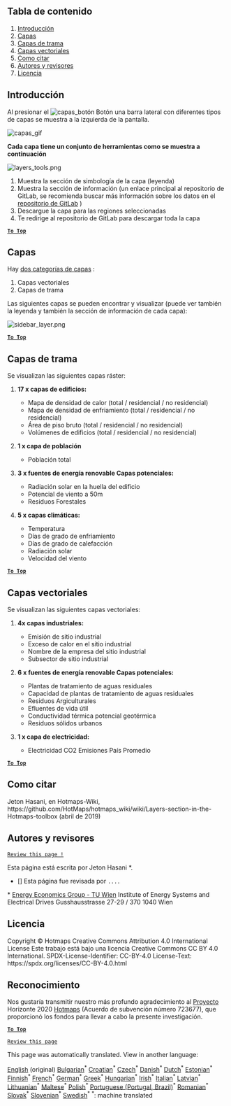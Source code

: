 <h2> Tabla de contenido </h2><ol><li> <a href="#Introduction">Introducción</a> </li><li> <a href="#Layers">Capas</a> </li><li> <a href="#Raster-Layers">Capas de trama</a> </li><li> <a href="#Vector-Layers">Capas vectoriales</a> </li><li> <a href="#How-to-cite">Como citar</a> </li><li> <a href="#Authors-and-reviewers">Autores y revisores</a> </li><li> <a href="#License">Licencia</a> </li></ol><h2> Introducción </h2><p> Al presionar el <img alt="capas_botón" src="https://github.com/HotMaps/hotmaps_wiki/blob/master/Images/general_tool_functionalities_and_structure/layers_button.PNG"/> Botón una barra lateral con diferentes tipos de capas se muestra a la izquierda de la pantalla. </p><p><img alt="capas_gif" src="https://github.com/HotMaps/hotmaps_wiki/blob/master/Images/general_tool_functionalities_and_structure/layers.gif"/></p><p> <strong>Cada capa tiene un conjunto de herramientas como se muestra a continuación</strong> </p><p><img alt="layers_tools.png" src="https://github.com/HotMaps/hotmaps_wiki/blob/master/Images/general_tool_functionalities_and_structure/layers_tools.png"/></p><ol><li> Muestra la sección de simbología de la capa (leyenda) </li><li> Muestra la sección de información (un enlace principal al repositorio de GitLab, se recomienda buscar más información sobre los datos en el <a href="https://gitlab.com/hotmaps">repositorio de GitLab</a> ) </li><li> Descargue la capa para las regiones seleccionadas </li><li> Te redirige al repositorio de GitLab para descargar toda la capa </li></ol><p><ins> <code><strong><a href="#table-of-contents">To Top</a></strong></code> </ins> </p><h2> Capas </h2><p> Hay <a href="https://www.gislounge.com/geodatabases-explored-vector-and-raster-data">dos categorías de capas</a> : </p><ol><li> Capas vectoriales </li><li> Capas de trama </li></ol><p> Las siguientes capas se pueden encontrar y visualizar (puede ver también la leyenda y también la sección de información de cada capa): </p><p><img alt="sidebar_layer.png" src="https://github.com/HotMaps/hotmaps_wiki/blob/master/Images/general_tool_functionalities_and_structure/all_layers.png"/></p><p><ins> <code><strong><a href="#table-of-contents">To Top</a></strong></code> </ins> </p><h2> Capas de trama </h2><p> Se visualizan las siguientes capas ráster: </p><ol><li><p> <strong>17 x capas de edificios:</strong> </p><ul><li> Mapa de densidad de calor (total / residencial / no residencial) </li><li> Mapa de densidad de enfriamiento (total / residencial / no residencial) </li><li> Área de piso bruto (total / residencial / no residencial) </li><li> Volúmenes de edificios (total / residencial / no residencial) </li></ul></li><li><p> <strong>1 x capa de población</strong> </p><ul><li> Población total </li></ul></li><li><p> <strong>3 x fuentes de energía renovable Capas potenciales:</strong> </p><ul><li> Radiación solar en la huella del edificio </li><li> Potencial de viento a 50m </li><li> Residuos Forestales </li></ul></li><li><p> <strong>5 x capas climáticas:</strong> </p><ul><li> Temperatura </li><li> Días de grado de enfriamiento </li><li> Días de grado de calefacción </li><li> Radiación solar </li><li> Velocidad del viento </li></ul></li></ol><p><ins> <code><strong><a href="#table-of-contents">To Top</a></strong></code> </ins> </p><h2> Capas vectoriales </h2><p> Se visualizan las siguientes capas vectoriales: </p><ol><li><p> <strong>4x capas industriales:</strong> </p><ul><li> Emisión de sitio industrial </li><li> Exceso de calor en el sitio industrial </li><li> Nombre de la empresa del sitio industrial </li><li> Subsector de sitio industrial </li></ul></li><li><p> <strong>6 x fuentes de energía renovable Capas potenciales:</strong> </p><ul><li> Plantas de tratamiento de aguas residuales </li><li> Capacidad de plantas de tratamiento de aguas residuales </li><li> Residuos Argiculturales </li><li> Efluentes de vida útil </li><li> Conductividad térmica potencial geotérmica </li><li> Residuos sólidos urbanos </li></ul></li><li><p> <strong>1 x capa de electricidad:</strong> </p><ul><li> Electricidad CO2 Emisiones País Promedio </li></ul></li></ol><p><ins> <code><strong><a href="#table-of-contents">To Top</a></strong></code> </ins> </p><h2> Como citar </h2><p> Jeton Hasani, en Hotmaps-Wiki, https://github.com/HotMaps/hotmaps_wiki/wiki/Layers-section-in-the-Hotmaps-toolbox (abril de 2019) </p><h2> Autores y revisores </h2><p> <code><a href="https://github.com/HotMaps/hotmaps_wiki/wiki/Layer-Section/_edit">Review this page !</a></code> </p> <p> Esta página está escrita por Jeton Hasani *. </p><ul><li> [] Esta página fue revisada por <code>....</code> </li></ul><p> * <a href="https://eeg.tuwien.ac.at/">Energy Economics Group - TU Wien</a> Institute of Energy Systems and Electrical Drives Gusshausstrasse 27-29 / 370 1040 Wien </p><h2> Licencia </h2><p> Copyright © Hotmaps Creative Commons Attribution 4.0 International License Este trabajo está bajo una licencia Creative Commons CC BY 4.0 International. SPDX-License-Identifier: CC-BY-4.0 License-Text: https://spdx.org/licenses/CC-BY-4.0.html </p><h2> Reconocimiento </h2><p> Nos gustaría transmitir nuestro más profundo agradecimiento al <a href="https://www.hotmaps-project.eu">Proyecto</a> Horizonte 2020 <a href="https://www.hotmaps-project.eu">Hotmaps</a> (Acuerdo de subvención número 723677), que proporcionó los fondos para llevar a cabo la presente investigación. </p><p><ins> <code><strong><a href="#table-of-contents">To Top</a></strong></code> </ins> </p><p> <code><a href="https://github.com/HotMaps/hotmaps_wiki/wiki/Layer-Section/_edit">Review this page</a></code> </p>

This page was automatically translated. View in another language:

[English](en-Layers-section-in-the-Hotmaps-toolbox) (original) [Bulgarian](bg-Layers-section-in-the-Hotmaps-toolbox)<sup>\*</sup> [Croatian](hr-Layers-section-in-the-Hotmaps-toolbox)<sup>\*</sup> [Czech](cs-Layers-section-in-the-Hotmaps-toolbox)<sup>\*</sup> [Danish](da-Layers-section-in-the-Hotmaps-toolbox)<sup>\*</sup> [Dutch](nl-Layers-section-in-the-Hotmaps-toolbox)<sup>\*</sup> [Estonian](et-Layers-section-in-the-Hotmaps-toolbox)<sup>\*</sup> [Finnish](fi-Layers-section-in-the-Hotmaps-toolbox)<sup>\*</sup> [French](fr-Layers-section-in-the-Hotmaps-toolbox)<sup>\*</sup> [German](de-Layers-section-in-the-Hotmaps-toolbox)<sup>\*</sup> [Greek](el-Layers-section-in-the-Hotmaps-toolbox)<sup>\*</sup> [Hungarian](hu-Layers-section-in-the-Hotmaps-toolbox)<sup>\*</sup> [Irish](ga-Layers-section-in-the-Hotmaps-toolbox)<sup>\*</sup> [Italian](it-Layers-section-in-the-Hotmaps-toolbox)<sup>\*</sup> [Latvian](lv-Layers-section-in-the-Hotmaps-toolbox)<sup>\*</sup> [Lithuanian](lt-Layers-section-in-the-Hotmaps-toolbox)<sup>\*</sup> [Maltese](mt-Layers-section-in-the-Hotmaps-toolbox)<sup>\*</sup> [Polish](pl-Layers-section-in-the-Hotmaps-toolbox)<sup>\*</sup> [Portuguese (Portugal, Brazil)](pt-Layers-section-in-the-Hotmaps-toolbox)<sup>\*</sup> [Romanian](ro-Layers-section-in-the-Hotmaps-toolbox)<sup>\*</sup> [Slovak](sk-Layers-section-in-the-Hotmaps-toolbox)<sup>\*</sup> [Slovenian](sl-Layers-section-in-the-Hotmaps-toolbox)<sup>\*</sup>  [Swedish](sv-Layers-section-in-the-Hotmaps-toolbox)<sup>\*</sup>
<sup>\*</sup>: machine translated
